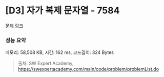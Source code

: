 # [D3] 자가 복제 문자열 - 7584 

[문제 링크](https://swexpertacademy.com/main/code/problem/problemDetail.do?contestProbId=AWpMsQfaCPMDFAQi) 

### 성능 요약

메모리: 58,508 KB, 시간: 162 ms, 코드길이: 324 Bytes



> 출처: SW Expert Academy, https://swexpertacademy.com/main/code/problem/problemList.do